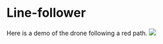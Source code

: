 # Line-follower

Here is a demo of the drone following a red path.
![](https://github.com/ksubra01/Line-follower/blob/main/Line_Follower_Demo.gif)
